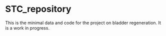 # STC_repository
This is the minimal data and code for the project on bladder regeneration. It is a work in progress. 

